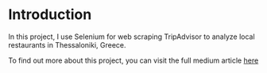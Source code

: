# Introduction

In this project, I use Selenium for web scraping TripAdvisor to analyze local restaurants in Thessaloniki, Greece.

To find out more about this project, you can visit the full medium article [here](https://medium.com/@ioannisprokopiou/web-scraping-with-python-41a728506d90)
